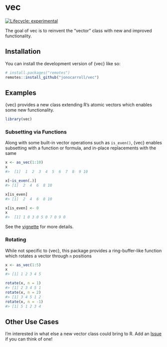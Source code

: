 
<!-- README.md is generated from README.Rmd. Please edit that file -->

# vec

<!-- badges: start -->

[![Lifecycle:
experimental](https://img.shields.io/badge/lifecycle-experimental-orange.svg)](https://lifecycle.r-lib.org/articles/stages.html#experimental)
<!-- badges: end -->

The goal of vec is to reinvent the “vector” class with new and improved
functionality.

## Installation

You can install the development version of {vec} like so:

``` r
# install.packages("remotes")
remotes::install_github("jonocarroll/vec")
```

## Examples

{vec} provides a new class extending R’s atomic vectors which enables
some new functionality.

``` r
library(vec)
```

### Subsetting via Functions

Along with some built-in vector operations such as `is_even()`, {vec}
enables subsetting with a function or formula, and in-place replacements
with the same

``` r
x <- as_vec(1:10)
x
#>  [1]  1  2  3  4  5  6  7  8  9 10

x[~is_even(.)]
#> [1]  2  4  6  8 10

x[is_even]
#> [1]  2  4  6  8 10

x[is_even] <- 0
x
#>  [1] 1 0 3 0 5 0 7 0 9 0
```

See the
[vignette](https://jonocarroll.github.io/vec/articles/functions.html)
for more details.

### Rotating

While not specific to {vec}, this package provides a ring-buffer-like
function which rotates a vector through `n` positions

``` r
x <- as_vec(1:5)
x
#> [1] 1 2 3 4 5

rotate(x, n = 1)
#> [1] 2 3 4 5 1
rotate(x, n = 2)
#> [1] 3 4 5 1 2
rotate(x, n = -1)
#> [1] 5 1 2 3 4
```

## Other Use Cases

I’m interested in what else a new vector class could bring to R. Add an
[Issue](https://github.com/jonocarroll/vec) if you can think of one!

